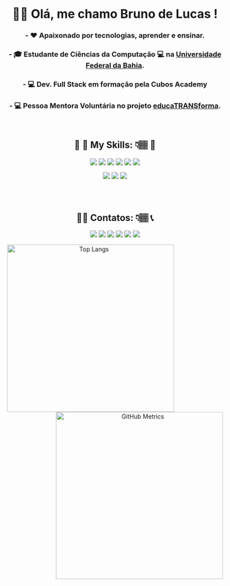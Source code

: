 <div align="center"> 

# <h1> 🧒🏽 Olá, me chamo Bruno de Lucas ! </h1>

### - ❤️ Apaixonado por tecnologias, aprender e ensinar.
### - 🎓 Estudante de **Ciências da Computação**  &#128187; na <a href="[link da sua faculdade](https://dcc.ufba.br/)">Universidade Federal da Bahia</a>.
### - &#128187; **Dev. Full Stack** em formação pela Cubos Academy
### - &#128187; **Pessoa Mentora Voluntária** no projeto <a href="[link da sua faculdade](https://educatransforma.com.br/)">educaTRANSforma</a>.
<br>


## 🚧 🚀 My Skills: 👇🏽 🚧

<img align="center" src="https://img.shields.io/badge/HTML5-E34F26?style=for-the-badge&logo=html5&logoColor=white"> <img align="center" src="https://img.shields.io/badge/CSS3-1572B6?style=for-the-badge&logo=css3&logoColor=white"> <img align="center" src="https://img.shields.io/badge/JavaScript-323330?style=for-the-badge&logo=javascript&logoColor=F7DF1E">  <img align="center" src="https://img.shields.io/badge/Node.js-43853D?style=for-the-badge&logo=node.js&logoColor=white"> <img align="center" src="https://img.shields.io/badge/Express.js-404D59?style=for-the-badge"> <img align="center" src="https://img.shields.io/badge/React-20232A?style=for-the-badge&logo=react&logoColor=61DAFB"> 

<img align="center" src="https://img.shields.io/badge/PostgreSQL-316192?style=for-the-badge&logo=postgresql&logoColor=white"> <img align="center" src="https://img.shields.io/badge/Node.js-43853D?style=for-the-badge&logo=node.js&logoColor=white"> <img align="center" src="https://img.shields.io/badge/C%2B%2B-00599C?style=for-the-badge&logo=c%2B%2B&logoColor=white"> 


<br>

<br>

## 👩‍💻 Contatos: 👇🏽 📞 

<a href = "mailto: brunnobarbosas@gmail.com" target="_blank"><img src="https://img.shields.io/badge/-Gmail-%23333?style=for-the-badge&logo=gmail&logoColor=white" target="_blank"></a> [<img src="https://img.shields.io/badge/-Instagram-%23E4405F?style=for-the-badge&logo=instagram&logoColor=white" />](https://instagram.com/o_brunobarbosa) [<img src="https://img.shields.io/badge/linkedin-%230077B5.svg?&style=for-the-badge&logo=linkedin&logoColor=white" />](https://www.linkedin.com/in/bruno-de-lucas-b-b8b246a1/) [<img src = "https://img.shields.io/badge/facebook-%231877F2.svg?&style=for-the-badge&logo=facebook&logoColor=white">](https://www.facebook.com/delucasB/) [<img src="https://img.shields.io/badge/WhatsApp-25D366?style=for-the-badge&logo=whatsapp&logoColor=white"/>](https://wa.me/5571981703123?text=Ol%C3%A1,%20vim%20pelo%20Github) [<img src="https://img.shields.io/badge/YouTube-FF0000?style=for-the-badge&logo=youtube&logoColor=white"/>](https://www.youtube.com/channel/UC7MDYFpb2qb7gjg9oOpbJFA)




<a href="https://github.com/anuraghazra/github-readme-stats">
      <img alt="Top Langs" align="left" width=390 src="https://github-readme-stats.vercel.app/api/top-langs/?username=brunobarbosa17&hide=TeX&layout=compact&theme=tokyonight&border_color=61dafb&hide_border=true" />
    </a>


<a href="https://github.com/anuraghazra/github-readme-stats">
      <img alt="GitHub Metrics" align="right" width=390 src="https://github-readme-streak-stats.herokuapp.com/?user=brunobarbosa17&theme=tokyonight&border=61dafb&hide_border=true"/>
    </a>
</div>
